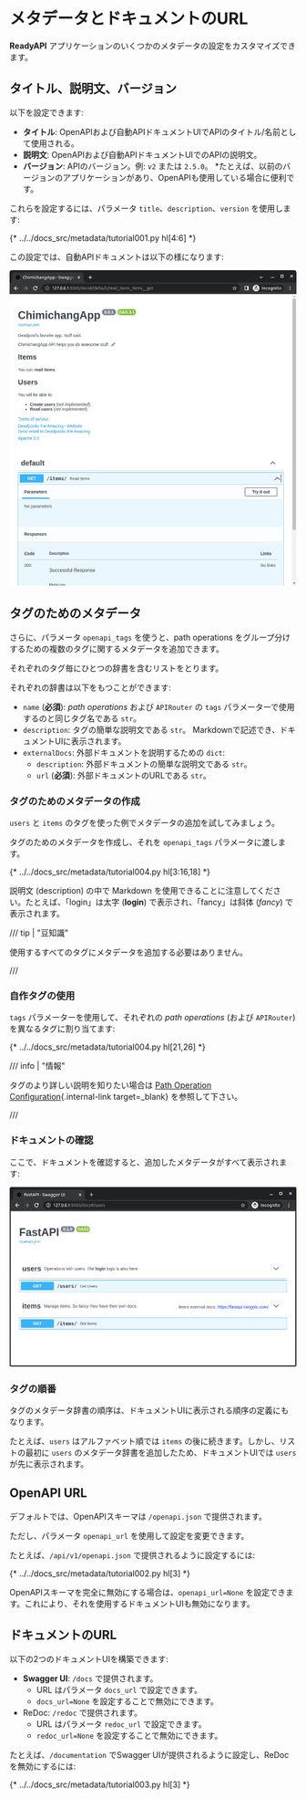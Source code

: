 # メタデータとドキュメントのURL

**ReadyAPI** アプリケーションのいくつかのメタデータの設定をカスタマイズできます。

## タイトル、説明文、バージョン

以下を設定できます:

* **タイトル**: OpenAPIおよび自動APIドキュメントUIでAPIのタイトル/名前として使用される。
* **説明文**: OpenAPIおよび自動APIドキュメントUIでのAPIの説明文。
* **バージョン**: APIのバージョン。例: `v2` または `2.5.0`。
     *たとえば、以前のバージョンのアプリケーションがあり、OpenAPIも使用している場合に便利です。

これらを設定するには、パラメータ `title`、`description`、`version` を使用します:

{* ../../docs_src/metadata/tutorial001.py hl[4:6] *}

この設定では、自動APIドキュメントは以下の様になります:

<img src="/img/tutorial/metadata/image01.png">

## タグのためのメタデータ

さらに、パラメータ `openapi_tags` を使うと、path operations をグループ分けするための複数のタグに関するメタデータを追加できます。

それぞれのタグ毎にひとつの辞書を含むリストをとります。

それぞれの辞書は以下をもつことができます:

* `name` (**必須**): *path operations* および `APIRouter` の `tags` パラメーターで使用するのと同じタグ名である `str`。
* `description`: タグの簡単な説明文である `str`。 Markdownで記述でき、ドキュメントUIに表示されます。
* `externalDocs`: 外部ドキュメントを説明するための `dict`:
    * `description`: 外部ドキュメントの簡単な説明文である `str`。
    * `url` (**必須**): 外部ドキュメントのURLである `str`。

### タグのためのメタデータの作成

`users` と `items` のタグを使った例でメタデータの追加を試してみましょう。

タグのためのメタデータを作成し、それを `openapi_tags` パラメータに渡します。

{* ../../docs_src/metadata/tutorial004.py hl[3:16,18] *}

説明文 (description) の中で Markdown を使用できることに注意してください。たとえば、「login」は太字 (**login**) で表示され、「fancy」は斜体 (_fancy_) で表示されます。

/// tip | "豆知識"

使用するすべてのタグにメタデータを追加する必要はありません。

///

### 自作タグの使用

`tags` パラメーターを使用して、それぞれの *path operations* (および `APIRouter`) を異なるタグに割り当てます:

{* ../../docs_src/metadata/tutorial004.py hl[21,26] *}

/// info | "情報"

タグのより詳しい説明を知りたい場合は [Path Operation Configuration](path-operation-configuration.md#tags){.internal-link target=_blank} を参照して下さい。

///

### ドキュメントの確認

ここで、ドキュメントを確認すると、追加したメタデータがすべて表示されます:

<img src="/img/tutorial/metadata/image02.png">

### タグの順番

タグのメタデータ辞書の順序は、ドキュメントUIに表示される順序の定義にもなります。

たとえば、`users` はアルファベット順では `items` の後に続きます。しかし、リストの最初に `users` のメタデータ辞書を追加したため、ドキュメントUIでは `users` が先に表示されます。

## OpenAPI URL

デフォルトでは、OpenAPIスキーマは `/openapi.json` で提供されます。

ただし、パラメータ `openapi_url` を使用して設定を変更できます。

たとえば、`/api/v1/openapi.json` で提供されるように設定するには:

{* ../../docs_src/metadata/tutorial002.py hl[3] *}

OpenAPIスキーマを完全に無効にする場合は、`openapi_url=None` を設定できます。これにより、それを使用するドキュメントUIも無効になります。

## ドキュメントのURL

以下の2つのドキュメントUIを構築できます:

* **Swagger UI**: `/docs` で提供されます。
     * URL はパラメータ `docs_url` で設定できます。
     * `docs_url=None` を設定することで無効にできます。
* ReDoc: `/redoc` で提供されます。
     * URL はパラメータ `redoc_url` で設定できます。
     * `redoc_url=None` を設定することで無効にできます。

たとえば、`/documentation` でSwagger UIが提供されるように設定し、ReDocを無効にするには:

{* ../../docs_src/metadata/tutorial003.py hl[3] *}
